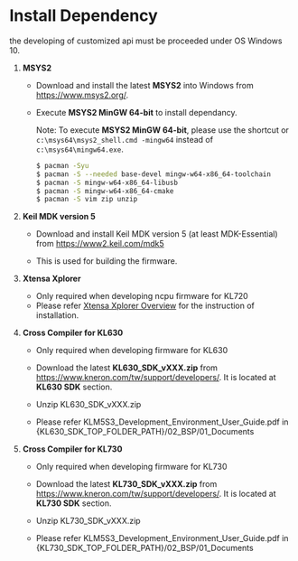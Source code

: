 # Install Dependency

the developing of customized api must be proceeded under OS Windows 10.

1. **MSYS2**

    - Download and install the latest **MSYS2** into Windows from <https://www.msys2.org/>.

    - Execute **MSYS2 MinGW 64-bit** to install dependancy.

        Note: To execute **MSYS2 MinGW 64-bit**, please use the shortcut or `c:\msys64\msys2_shell.cmd -mingw64` instead of `c:\msys64\mingw64.exe`.

        ```bash
        $ pacman -Syu
        $ pacman -S --needed base-devel mingw-w64-x86_64-toolchain
        $ pacman -S mingw-w64-x86_64-libusb
        $ pacman -S mingw-w64-x86_64-cmake
        $ pacman -S vim zip unzip
        ```

2. **Keil MDK version 5**

    - Download and install Keil MDK version 5 (at least MDK-Essential) from https://www2.keil.com/mdk5

    - This is used for building the firmware.

3. **Xtensa Xplorer**

    - Only required when developing ncpu firmware for KL720
    - Please refer [Xtensa Xplorer Overview](../../../720_2.0.0/sdk/xtensa.md) for the instruction of installation.

4. **Cross Compiler for KL630**

    - Only required when developing firmware for KL630

    - Download the latest **KL630_SDK_vXXX.zip** from <https://www.kneron.com/tw/support/developers/>. It is located at **KL630 SDK** section.
    - Unzip KL630_SDK_vXXX.zip
    - Please refer KLM5S3_Development_Environment_User_Guide.pdf in {KL630_SDK_TOP_FOLDER_PATH}/02_BSP/01_Documents

5. **Cross Compiler for KL730**

    - Only required when developing firmware for KL730

    - Download the latest **KL730_SDK_vXXX.zip** from <https://www.kneron.com/tw/support/developers/>. It is located at **KL730 SDK** section.
    - Unzip KL730_SDK_vXXX.zip
    - Please refer KLM5S3_Development_Environment_User_Guide.pdf in {KL730_SDK_TOP_FOLDER_PATH}/02_BSP/01_Documents
